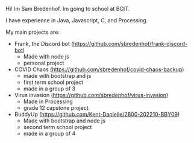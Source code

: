 Hi! Im Sam Bredenhof. Im going to school at BCIT.

I have experience in Java, Javascript, C, and Processing.

My main projects are:
- Frank, the Discord bot (https://github.com/sbredenhof/frank-discord-bot)
  - Made with node js
  - personal project
- COVID Chaos (https://github.com/sbredenhof/covid-chaos-backup)
  - made with bootstrap and js
  - first term school project
  - made in a group of 3
- Virus invasion (https://github.com/sbredenhof/virus-invasion)
  - Made in Processing
  - grade 12 capstone project
- BuddyUp (https://github.com/Kent-Danielle/2800-202210-BBY09)
  - Made with bootstrap and node js
  - second term school project
  - made in a group of 4
